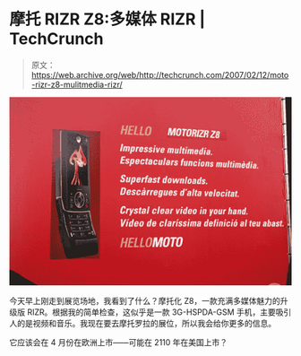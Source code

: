 # 摩托 RIZR Z8:多媒体 RIZR | TechCrunch

> 原文：<https://web.archive.org/web/http://techcrunch.com/2007/02/12/moto-rizr-z8-mulitmedia-rizr/>

![](img/e45b19609cbf66fe84561442c5fcb099.png)

今天早上刚走到展览场地，我看到了什么？摩托化 Z8，一款充满多媒体魅力的升级版 RIZR。根据我的简单检查，这似乎是一款 3G-HSPDA-GSM 手机，主要吸引人的是视频和音乐。我现在要去摩托罗拉的展位，所以我会给你更多的信息。

它应该会在 4 月份在欧洲上市——可能在 2110 年在美国上市？